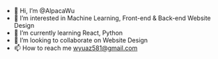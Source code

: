 - 👋 Hi, I’m @AlpacaWu
- 👀 I’m interested in Machine Learning, Front-end & Back-end Website Design
- 🌱 I’m currently learning React, Python
- 💞️ I’m looking to collaborate on Website Design
- 📫 How to reach me wyuaz581@gmail.com

<!---
AlpacaWu/AlpacaWu is a ✨ special ✨ repository because its `README.md` (this file) appears on your GitHub profile.
You can click the Preview link to take a look at your changes.
--->
